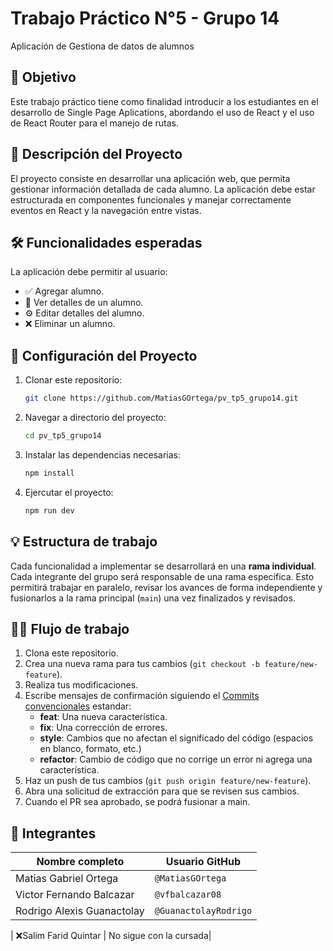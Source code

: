 # Trabajo Práctico N°5 - Grupo 14

Aplicación de Gestiona de datos de alumnos

## 🎯 Objetivo

Este trabajo práctico tiene como finalidad introducir a los estudiantes en el desarrollo de Single Page Aplications, abordando el uso de React y el uso de React Router para el manejo de rutas.

## 📝 Descripción del Proyecto

El proyecto consiste en desarrollar una aplicación web, que permita gestionar información detallada de cada alumno. La aplicación debe estar estructurada en componentes funcionales y manejar correctamente eventos en React y la navegación entre vistas.

## 🛠️ Funcionalidades esperadas

La aplicación debe permitir al usuario:

- ✅ Agregar alumno.
- 🔎 Ver detalles de un alumno.
- ⚙ Editar detalles del alumno.
- ❌ Eliminar un alumno.

## 🚀 Configuración del Proyecto

1. Clonar este repositorio:

   ```bash
   git clone https://github.com/MatiasGOrtega/pv_tp5_grupo14.git
   ```

2. Navegar a directorio del proyecto:

   ```bash
   cd pv_tp5_grupo14
   ```

3. Instalar las dependencias necesarias:

   ```bash
   npm install
   ```

4. Ejercutar el proyecto:

   ```bash
   npm run dev
   ```

## 💡 Estructura de trabajo

Cada funcionalidad a implementar se desarrollará en una **rama individual**. Cada integrante del grupo será responsable de una rama específica. Esto permitirá trabajar en paralelo, revisar los avances de forma independiente y fusionarlos a la rama principal (`main`) una vez finalizados y revisados.

## 🧑‍💻 Flujo de trabajo

1. Clona este repositorio.
2. Crea una nueva rama para tus cambios (`git checkout -b feature/new-feature`).
3. Realiza tus modificaciones.
4. Escribe mensajes de confirmación siguiendo el [Commits convencionales](https://www.conventionalcommits.org/en/v1.0.0/) estandar:
   - **feat**: Una nueva característica.
   - **fix**: Una corrección de errores.
   - **style**: Cambios que no afectan el significado del código (espacios en blanco, formato, etc.)
   - **refactor**: Cambio de código que no corrige un error ni agrega una característica.
5. Haz un push de tus cambios (`git push origin feature/new-feature`).
6. Abra una solicitud de extracción para que se revisen sus cambios.
7. Cuando el PR sea aprobado, se podrá fusionar a main.

## 👥 Integrantes

| Nombre completo              | Usuario GitHub        |
| --------------------------   | --------------------- |
| Matias Gabriel Ortega        | `@MatiasGOrtega`      |
| Victor Fernando Balcazar     | `@vfbalcazar08`       |
| Rodrigo Alexis Guanactolay   | `@GuanactolayRodrigo` | 

| ❌Salim Farid Quintar       | No sigue con la cursada|
